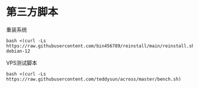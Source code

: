 # 第三方脚本

重装系统
```
bash <(curl -Ls https://raw.githubusercontent.com/bin456789/reinstall/main/reinstall.sh) debian-12
```
VPS测试脚本
```
bash <(curl -Ls https://raw.githubusercontent.com/teddysun/across/master/bench.sh)
```
